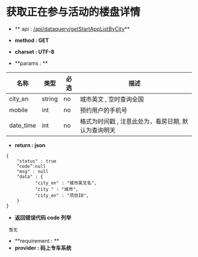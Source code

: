 
# 获取正在参与活动的楼盘详情

* ** api : [/api/dataquery/getStartAppListByCity](/api/dataquery/getStartAppListByCity)** 

* **method : GET**

* **charset : UTF-8**

* **params : **

| 名称|类型| 必选 | 描述|
| -- | -- | -- | -- |
| city_en  | string | no | 城市英文 , 空时查询全国|
|mobile|int|no|预约用户的手机号 |
|date_time|int|no|格式为时间戳 , 注意此处为，看房日期, 默认为查询明天|


* **return : json**

```
{
    "status" : true
    “code”:null
    "msg" : null  
    "data" : {
           "city_en" : "城市英文名",
           "city " : "城市",
           "city_en" : "项目ID",
    }
}
```
* **返回错误代码 code 列举**

```
 暂无

```


* **requirement : **
* **provider : 码上专车系统**
